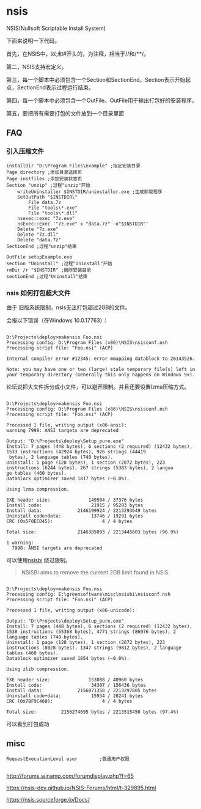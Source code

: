 # nsis

NSIS(Nullsoft Scriptable Install System) 

下面来说明一下代码。

首先，在NSIS中，以;和#开头的，为注释，相当于//和/**/。

第二，NSIS支持宏定义。

第三，每一个脚本中必须包含一个Section和SectionEnd。Section表示开始起点，SectionEnd表示过程运行结束。

第四，每一个脚本中必须包含一个OutFile。OutFile用于输出打包好的安装程序。

第五，要把所有需要打包的文件放到一个目录里面

## FAQ

### 引入压缩文件
``` nsi
installDir "D:\Program Files\example" ;指定安装目录
Page directory ;添加目录选择页
Page instfiles ;添加安装状态页 
Section "unzip" ;过程"unzip"开始
    writeUninstaller $INSTDIR/uninstaller.exe ;生成卸载程序
    SetOutPath "$INSTDIR\"
        File data.7z
        File "tools\*.exe"
        File "tools\*.dll"
    nsexec::exec "7z.exe"
    nsExec::Exec '"7z.exe" x "data.7z" -o"$INSTDIR"'
    Delete "7z.exe"
    Delete "7z.dll"
    Delete "data.7z"
SectionEnd ;过程"unzip"结束

OutFile setupExample.exe
section "Uninstall" ;过程"Uninstall"开始
rmDir /r "$INSTDIR" ;删除安装目录
sectionEnd ;过程"Uninstall"结束
```

### nsis 如何打包超大文件
由于 旧版系统限制，nsis无法打包超过2GB的文件。

会报以下错误（在Windows 10.0.17763）：

```

D:\Projects\deploy>makensis Foo.nsi
Processing config: D:\Program Files (x86)\NSIS\nsisconf.nsh
Processing script file: "Foo.nsi" (ACP)

Internal compiler error #12345: error mmapping datablock to 26143526.

Note: you may have one or two (large) stale temporary file(s) left in your temporary directory (Generally this only happens on Windows 9x).
```


论坛说把大文件拆分成小文件，可以避开限制。并且还要设置lzma压缩方式。

```

D:\Projects\deploy>makensis Foo.nsi
Processing config: D:\Program Files (x86)\NSIS\nsisconf.nsh
Processing script file: "Foo.nsi" (ACP)

Processed 1 file, writing output (x86-ansi):
warning 7998: ANSI targets are deprecated

Output: "D:\Projects\deploy\Setup_pure.exe"
Install: 7 pages (448 bytes), 6 sections (2 required) (12432 bytes), 1533 instructions (42924 bytes), 926 strings (44419
 bytes), 2 language tables (740 bytes).
Uninstall: 1 page (128 bytes), 1 section (2072 bytes), 223 instructions (6244 bytes), 267 strings (5383 bytes), 2 langua
ge tables (460 bytes).
Datablock optimizer saved 1817 bytes (~0.0%).

Using lzma compression.

EXE header size:              149504 / 37376 bytes
Install code:                  21915 / 95283 bytes
Install data:             2146199924 / 2213293649 bytes
Uninstall code+data:           13746 / 19291 bytes
CRC (0x5F0ECD45):                  4 / 4 bytes

Total size:               2146385093 / 2213445603 bytes (96.9%)

1 warning:
  7998: ANSI targets are deprecated
```


可以使用[nsisbi](https://sourceforge.net/projects/nsisbi/) 绕过限制。
> NSISBI aims to remove the current 2GB limit found in NSIS.


```

D:\Projects\deploy>makensis Foo.nsi
Processing config: E:\greensoftware\misc\nsisbi\nsisconf.nsh
Processing script file: "Foo.nsi" (ACP)

Processed 1 file, writing output (x86-unicode):

Output: "D:\Projects\deploy\Setup_pure.exe"
Install: 7 pages (448 bytes), 6 sections (2 required) (12432 bytes), 1538 instructions (55368 bytes), 4771 strings (86976 bytes), 2 language tables (740 bytes).
Uninstall: 1 page (128 bytes), 1 section (2072 bytes), 223 instructions (8028 bytes), 1347 strings (9812 bytes), 2 language tables (460 bytes).
Datablock optimizer saved 1854 bytes (~0.0%).

Using zlib compression.

EXE header size:              153088 / 40960 bytes
Install code:                  34307 / 156436 bytes
Install data:             2156071358 / 2213297805 bytes
Uninstall code+data:           15934 / 20241 bytes
CRC (0x7BF9C460):                  4 / 4 bytes

Total size:         2156274695 bytes / 2213515450 bytes (97.4%)
```

可以看到打包成功

## misc

```
RequestExecutionLevel user        ;普通用户权限
```


## 
http://forums.winamp.com/forumdisplay.php?f=65

https://nsis-dev.github.io/NSIS-Forums/html/t-329895.html

https://nsis.sourceforge.io/Docs/
